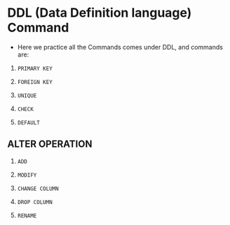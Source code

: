 # DDL (Data Definition language) Command

- Here we practice all the Commands comes under DDL, and commands are:

1.  `PRIMARY KEY`

2.  `FOREIGN KEY`

3.  `UNIQUE`

4.  `CHECK`

5.  `DEFAULT`

## ALTER OPERATION

1. `ADD`

2. `MODIFY`

3. `CHANGE COLUMN`

4. `DROP COLUMN`

5. `RENAME`
